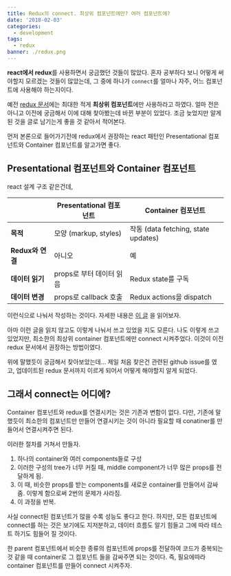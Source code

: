 ```yaml
---
title: Redux의 connect. 최상위 컴포넌트에만? 여러 컴포넌트에?
date: '2018-02-03'
categories:
  - development
tags:
  - redux
banner: ./redux.png
---
```


**react에서 redux**를 사용하면서 궁금했던 것들이 많았다. 혼자 공부하다 보니 어떻게 써야할지 모르겠는 것들이 많았는데, 그 중에 하나가 `connect`를 얼마나 자주, 어느 컴포넌트에 사용해야 하는지이다.

예전 [redux 문서](https://redux.js.org/)에는 최대한 적게 **최상위 컴포넌트**에만 사용하라고 하였다. 얼마 전은 아니고 이전에 궁금해서 이에 대해 찾아봤는데 바뀐 부분이 있었다. 조금 늦었지만 알게 된 것을 글로 남기는게 좋을 것 같아서 적어본다.

<!--more-->

먼저 본론으로 들어가기전에 redux에서 권장하는 react 패턴인 Presentational 컴포넌트와 Container 컴포넌트를 알고가면 좋다.

## Presentational 컴포넌트와 Container 컴포넌트

react 설계 구조 같은건데,

|                  | **Presentational 컴포넌트** | **Container 컴포넌트**              |
| ---------------- | --------------------------- | ----------------------------------- |
| **목적**         | 모양 (markup, styles)       | 작동 (data fetching, state updates) |
| **Redux와 연결** | 아니오                      | 예                                  |
| **데이터 읽기**  | props로 부터 데이터 읽음    | Redux state를 구독                  |
| **데이터 변경**  | props로 callback 호출       | Redux actions을 dispatch            |

이런식으로 나눠서 작성하는 것이다. 자세한 내용은 [이 글](https://medium.com/@dan_abramov/smart-and-dumb-components-7ca2f9a7c7d0) 을 읽어보자.

아마 이런 글을 읽지 않고도 이렇게 나눠서 쓰고 있었을 지도 모른다. 나도 이렇게 쓰고 있었지만, 최소한의 최상위 container 컴포넌트에만 connect 시켜주었다. 이것이 이전 redux 문서에서 권장하는 방법이였다.

위에 말했듯이 궁금해서 찾아보았는데... 제일 처음 찾은건 관련된 github issue를 였고, 업데이트된 redux 문서까지 이르게 되어서 어떻게 해야할지 알게 되었다.

## 그래서 connect는 어디에?

Container 컴포넌트와 redux를 연결시키는 것은 기존과 변함이 없다. 다만, 기존에 말했듯이 최소한의 컴포넌트만 만들어 연결시키는 것이 아니라 필요할 때 conatiner를 만들어서 연결시켜주면 된다.

이러한 절차를 거쳐서 만들자.

1. 하나의 container와 여러 components들로 구성
2. 이러한 구성의 tree가 너무 커질 때, middle component가 너무 많은 props를 전달하게 됨.
3. 이 때, 비슷한 props를 받는 components를 새로운 container를 만들어서 감싸줌. 이렇게 함으로써 2번의 문제가 사라짐.
4. 이 과정을 반복.

사실 connect된 컴포넌트가 많을 수록 성능도 좋다고 한다. 하지만, 모든 컴포넌트에 connect를 하는 것은 보기에도 지저분하고, 데이터 흐름도 알기 힘들고 그에 따라 테스트 하기도 힘들어 질 것이다.

한 parent 컴포넌트에서 비슷한 종류의 컴포넌트에 props를 전달하여 코드가 중복되는 것 같을 때 container로 그 컴포넌트 들을 감싸주면 되는 것이다. 즉, 필요에따라 container 컴포넌트를 만들어 connect 시켜주자.
